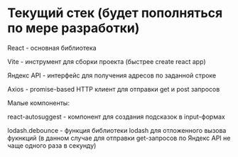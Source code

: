 # Текущий стек (будет пополняться по мере разработки)

React - основная библиотека

Vite - инструмент для сборки проекта (быстрее create react app)

Яндекс API - интерфейс для получения адресов по заданной строке

Axios - promise-based HTTP клиент для отправки get и post запросов


Малые компоненты:

react-autosuggest - компонент для создания подсказок в input-формах

lodash.debounce - функция библиотеки lodash для отложенного вызова фукнкций (в данном случае для отправки get-запросов по Яндекс API не чаще одного раза в секунду)
